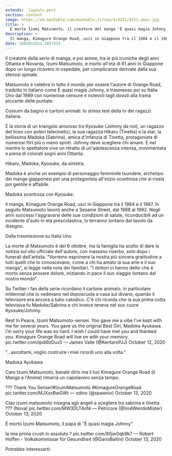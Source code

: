 ```yaml
--- 
extends: _layouts.post 
section: content 
image: https://sm.mashable.com/mashable_it/seo/4/4251/4251_uwsv.jpg 
title: > 
  È morto Izumi Matsumoto, il creatore del manga 'È quasi magia Johnny' 
description: > 
  Il manga, Kimagure Orange Road, uscì in Giappone tra il 1984 e il 1987.La morte di Matsumoto è del 6 ottobre, ma la famiglia ha scelto di dare la notizia sul sito ufficiale dell'autore, con massimo riserbo, solo dopo i funerali dell'artista."I dottori ci hanno detto che è morto senza provare dolore, iniziando in pace il suo viaggio lontano dal nostro mondo".Madoka AyukawaCaro Izumi Matsumoto, banale dirlo ma il tuo Kimagure Orange Road (il Manga e l'Anime) rimarrà un capolavoro senza tempo.(Nova) pic.twitter.com/MW3DLT4nNi — Petricore (@ImAWeirdoMister) October 13, 2020È morto Izumi Matsumoto, il papà di "È quasi magia Johnny"la mia prima crush in assoluto ? 
date: 1602652031.3857434 
--- 
```

Il creatore della serie di manga, e poi anime, tra le più iconiche degli anni Ottanta e Novanta, Izumi Matsumoto, è morto all'età di 61 anni in Giappone dopo un lungo ricovero in ospedale, per complicanze derivate dalla sua stenosi spinale.

Matsumoto è celebre in tutto il mondo per essere l'autore di Orange Road, tradotto in italiano come È quasi magia Johnny, e trasmesso poi su Italia Uno dal 1989 con numerose censure e notevoli tagli dovuti alla trama piccante delle puntate.

Costumi da bagno e cartoni animati: lo stress test della tv dei ragazzi italiana.

È la storia di un triangolo amoroso tra Kyosuke (Johnny da noi), un ragazzo del liceo con poteri telecinetici, la sua ragazza Hikaru (Tinetta) e la star, la bellissima Madoka (Sabrina), amica d'infanzia di Tinetta, protagonista di numerosi flirt più o meno spinti. Johnny deve scegliere chi amare. E nel mentre lo spettatore vive un ritratto di un'adolescenza intensa, movimentata e piena di colorati sogni anni Ottanta.

Hikaru, Madoka, Kyosuke, da sinistra.

Madoka è anche un esempio di personaggio femminile tsundere, archetipo dei manga giapponesi per una protagonista all'inizio scontrosa che si rivela poi gentile e affabile.

Madoka scontrosa con Kyosuke.

Il manga, Kimagure Orange Road, uscì in Giappone tra il 1984 e il 1987. In seguito Matsumoto lavorò anche a Sesame Street, dal 1988 al 1992. Negli anni successi l'aggravarsi delle sue condizioni di salute, riconducibili ad un incidente d'auto in età prescolastica, lo terranno lontano dal tavolo da disegno.

Dalla trasmissione su Italia Uno.

La morte di Matsumoto è del 6 ottobre, ma la famiglia ha scelto di dare la notizia sul sito ufficiale dell'autore, con massimo riserbo, solo dopo i funerali dell'artista. "Vorremo esprimere la nostra più sincera gratitudine a tutti quelli che lo conoscevano, come a chi ha amato la sua arte e il suo manga", si legge nella nota dei familiari. "I dottori ci hanno detto che è morto senza provare dolore, iniziando in pace il suo viaggio lontano dal nostro mondo".

Su Twitter i fan della serie ricordano il cartone animato, in particolare millennial che lo vedevano nel doposcuola a casa sul divano, quando il televisore era ancora a tubo catodico. C'è chi ricorda che la sua prima cotta televisiva fu Madoke/Sabrina e chi invece teneva nel suo cuore Kyosuke/Johnny.

Rest In Peace, Izumi Matsumoto-sensei. You gave me a vibe I’ve kept with me for several years. You gave us the original Best Girl, Madoka Ayukawa. I’m sorry your life was so hard. I wish I could have met you and thanked you. Kimagure Orange Road will live on with your memory. pic.twitter.com/ipdi9zDux5 — James Valle (@KentaroPJJ) October 12, 2020

"…ascoltami, voglio costruire i miei ricordi uno alla volta."

Madoka Ayukawa



Caro Izumi Matsumoto, banale dirlo ma il tuo Kimagure Orange Road (il Manga e l'Anime) rimarrà un capolavoro senza tempo.



??? Thank You Sensei!#IzumiMatsumoto #KimagureOrangeRoad pic.twitter.com/MJXsxBwGWt — odino (@spawnix) October 13, 2020

Ciao izumi matsumoto insegna agli angeli a scegliere tra sabrina e tinetta ??? (Nova) pic.twitter.com/MW3DLT4nNi — Petricore (@ImAWeirdoMister) October 13, 2020

È morto Izumi Matsumoto, il papà di "È quasi magia Johnny"

la mia prima crush in assoluto ? pic.twitter.com/80jw0qb9k7 — Robert Hoffen - Volkskommissar für Gesundheit (@DarioBallini) October 13, 2020

Potrebbe interessarti: